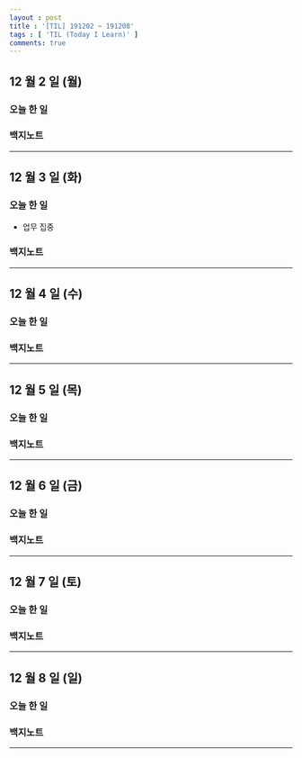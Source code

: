 ```yaml
---
layout : post
title : '[TIL] 191202 ~ 191208'
tags : [ 'TIL (Today I Learn)' ]
comments: true
---
```


## 12 월 2 일 (월)
### 오늘 한 일

### 백지노트

---

## 12 월 3 일 (화)
### 오늘 한 일
- 업무 집중

### 백지노트

---

## 12 월 4 일 (수)
### 오늘 한 일

### 백지노트

---

## 12 월 5 일 (목)
### 오늘 한 일

### 백지노트

---

## 12 월 6 일 (금)
### 오늘 한 일

### 백지노트

---

## 12 월 7 일 (토)
### 오늘 한 일

### 백지노트

---

## 12 월 8 일 (일)
### 오늘 한 일

### 백지노트

---
